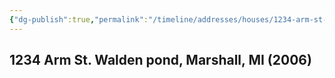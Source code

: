 ```yaml
---
{"dg-publish":true,"permalink":"/timeline/addresses/houses/1234-arm-st-walden-pond-marshall-mi-2006/","dgHomeLink":true,"dgPassFrontmatter":false}
---
```


## 1234 Arm St. Walden pond, Marshall, MI (2006)